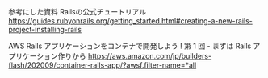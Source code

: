 
参考にした資料
Railsの公式チュートリアル
https://guides.rubyonrails.org/getting_started.html#creating-a-new-rails-project-installing-rails

AWS
Rails アプリケーションをコンテナで開発しよう ! 第 1 回 - まずは Rails アプリケーション作りから
https://aws.amazon.com/jp/builders-flash/202009/container-rails-app/?awsf.filter-name=*all

